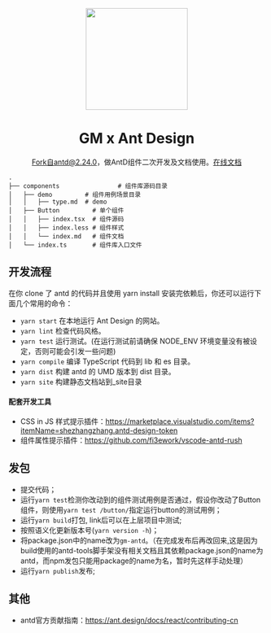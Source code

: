 <p align="center">
  <a href="https://ant.design">
    <img width="200" src="https://gw.alipayobjects.com/zos/rmsportal/KDpgvguMpGfqaHPjicRK.svg">
  </a>
</p>

<h1 align="center">GM x Ant Design</h1>

<div align="center">

Fork自antd@2.24.0，做AntD组件二次开发及文档使用。[在线文档](https://gmfe.github.io/gm-antd/index-cn)

</div>

```
.
├── components                # 组件库源码目录
│   ├── demo         # 组件用例场景目录
│   │   ├── type.md  # demo
│   ├── Button         # 单个组件
│   │   ├── index.tsx  # 组件源码
│   │   ├── index.less # 组件样式
│   │   └── index.md   # 组件文档
│   └── index.ts       # 组件库入口文件

```

## 开发流程
在你 clone 了 antd 的代码并且使用 yarn install 安装完依赖后，你还可以运行下面几个常用的命令：
- `yarn start` 在本地运行 Ant Design 的网站。
- `yarn lint` 检查代码风格。
- `yarn test` 运行测试。(在运行测试前请确保 NODE_ENV 环境变量没有被设定，否则可能会引发一些问题)
- `yarn compile` 编译 TypeScript 代码到 lib 和 es 目录。
- `yarn dist` 构建 antd 的 UMD 版本到 dist 目录。
- `yarn site` 构建静态文档站到_site目录

#### 配套开发工具
- CSS in JS 样式提示插件：https://marketplace.visualstudio.com/items?itemName=shezhangzhang.antd-design-token
- 组件属性提示插件：https://github.com/fi3ework/vscode-antd-rush

## 发包
- 提交代码；
- 运行`yarn test`检测你改动到的组件测试用例是否通过，假设你改动了Button组件，则使用`yarn test /button/`指定运行button的测试用例；
- 运行`yarn build`打包, link后可以在上层项目中测试;
- 按照语义化更新版本号(`yarn version -h`)；
- 将package.json中的name改为`gm-antd`。（在完成发布后再改回来,这是因为build使用的antd-tools脚手架没有相关文档且其依赖package.json的name为antd，而npm发包只能用package的name为名，暂时先这样手动处理）
- 运行`yarn publish`发布;

## 其他
- antd官方贡献指南：https://ant.design/docs/react/contributing-cn
